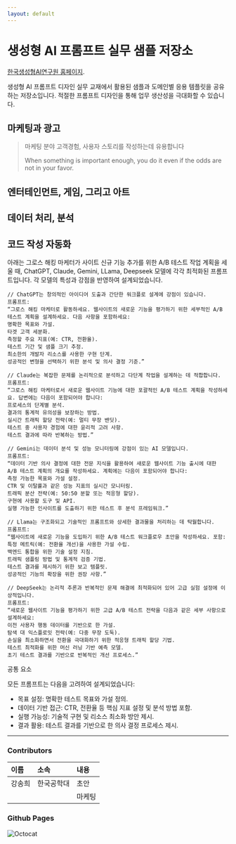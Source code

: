 ```yaml
---
layout: default
---
```


# 생성형 AI 프롬프트 실무 샘플 저장소

[한국생성형AI연구원 홈페이지](./another-page.html).

생성형 AI 프롬프트 디자인 실무 교재에서 활용된 샘플과 도메인별 응용 템플릿을 공유하는 저장소입니다. 
적절한 프롬프트 디자인을 통해 업무 생산성을 극대화할 수 있습니다. 

## 마케팅과 광고

> 마케팅 분야 고객경험, 사용자 스토리를 작성하는데 유용합니다
>
> When something is important enough, you do it even if the odds are not in your favor.

## 엔터테인먼트, 게임, 그리고 아트

## 데이터 처리, 분석

## 코드 작성 자동화 

아래는 그로스 해킹 마케터가 사이트 신규 기능 추가를 위한 A/B 테스트 작업 계획을 세울 때, 
ChatGPT, Claude, Gemini, LLama, Deepseek 모델에 각각 최적화된 프롬프트입니다. 
각 모델의 특성과 강점을 반영하여 설계되었습니다.

```ChatGPT
// ChatGPT는 창의적인 아이디어 도출과 간단한 워크플로 설계에 강점이 있습니다.
프롬프트:
“그로스 해킹 마케터로 활동하세요. 웹사이트의 새로운 기능을 평가하기 위한 세부적인 A/B 테스트 계획을 설계하세요. 다음 사항을 포함하세요:
명확한 목표와 가설.
타겟 고객 세분화.
측정할 주요 지표(예: CTR, 전환율).
테스트 기간 및 샘플 크기 추정.
최소한의 개발자 리소스를 사용한 구현 단계.
성공적인 변형을 선택하기 위한 분석 및 의사 결정 기준.”
```

```Claude
// Claude는 복잡한 문제를 논리적으로 분석하고 다단계 작업을 설계하는 데 적합합니다.
프롬프트:
“그로스 해킹 마케터로서 새로운 웹사이트 기능에 대한 포괄적인 A/B 테스트 계획을 작성하세요. 답변에는 다음이 포함되어야 합니다:
프로세스의 단계별 분석.
결과의 통계적 유의성을 보장하는 방법.
실시간 트래픽 할당 전략(예: 멀티 무장 밴딧).
테스트 중 사용자 경험에 대한 윤리적 고려 사항.
테스트 결과에 따라 반복하는 방법.”
```

```Gemini
// Gemini는 데이터 분석 및 성능 모니터링에 강점이 있는 AI 모델입니다.
프롬프트:
“데이터 기반 의사 결정에 대한 전문 지식을 활용하여 새로운 웹사이트 기능 출시에 대한 A/B 테스트 계획의 개요를 작성하세요. 계획에는 다음이 포함되어야 합니다:
측정 가능한 목표와 가설 설정.
CTR 및 이탈률과 같은 성능 지표의 실시간 모니터링.
트래픽 분산 전략(예: 50:50 분할 또는 적응형 할당).
구현에 사용할 도구 및 API.
실행 가능한 인사이트를 도출하기 위한 테스트 후 분석 프레임워크.”
```

```Llama
// Llama는 구조화되고 기술적인 프롬프트와 상세한 결과물을 처리하는 데 탁월합니다.
프롬프트:
“웹사이트에 새로운 기능을 도입하기 위한 A/B 테스트 워크플로우 초안을 작성하세요. 포함:
특정 메트릭(예: 전환율 개선)을 사용한 가설 수립.
백엔드 통합을 위한 기술 설정 지침.
트래픽 샘플링 방법 및 통계적 검증 기법.
테스트 결과를 제시하기 위한 보고 템플릿.
성공적인 기능의 확장을 위한 권장 사항.”

```

```Deepseek
// DeepSeek는 논리적 추론과 반복적인 문제 해결에 최적화되어 있어 고급 실험 설정에 이상적입니다.
프롬프트:
“새로운 웹사이트 기능을 평가하기 위한 고급 A/B 테스트 전략을 다음과 같은 세부 사항으로 설계하세요:
이전 사용자 행동 데이터를 기반으로 한 가설.
탐색 대 익스플로잇 전략(예: 다중 무장 도둑).
손실을 최소화하면서 전환을 극대화하기 위한 적응형 트래픽 할당 기법.
테스트 최적화를 위한 머신 러닝 기반 예측 모델.
초기 테스트 결과를 기반으로 반복적인 개선 프로세스.”

```

공통 요소

모든 프롬프트는 다음을 고려하여 설계되었습니다:
* 목표 설정: 명확한 테스트 목표와 가설 정의.
* 데이터 기반 접근: CTR, 전환율 등 핵심 지표 설정 및 분석 방법 포함.
* 실행 가능성: 기술적 구현 및 리소스 최소화 방안 제시.
* 결과 활용: 테스트 결과를 기반으로 한 의사 결정 프로세스 제시.

* * *
### Contributors

| 이름         | 소속              |  내용  |
|:-------------|:------------------|:------|
| 강송희       | 한국공학대        | 초안   |
|              |                   | 마케팅  |

### Github Pages

![Octocat](https://github.githubassets.com/images/icons/emoji/octocat.png)
